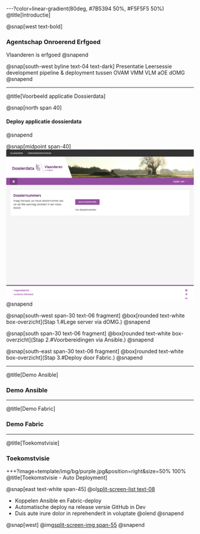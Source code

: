 ---?color=linear-gradient(80deg, #7B5394 50%, #F5F5F5 50%)
@title[Introductie]

<!--
Tip! Get started with this template as follows:
Step 1. Delete the contents of this PITCHME.md file.
Step 2. Start adding your own custom slide content.
Step 3. Copy slide markdown snippets from template/md directory as needed.
-->

@snap[west text-bold]
### Agentschap Onroerend Erfgoed
Vlaanderen is erfgoed
@snapend

@snap[south-west byline text-04 text-dark]
Presentatie Leersessie development pipeline & deployment tussen OVAM VMM VLM aOE dOMG
@snapend

---
@title[Voorbeeld applicatie Dossierdata]

@snap[north span 40]
#### Deploy applicatie dossierdata
@snapend

@snap[midpoint span-40]
![GATEWAY](template/img/screenshot-dev-dossiers.png)
@snapend

@snap[south-west span-30 text-06 fragment]
@box[rounded text-white box-overzicht](Stap 1.#Lege server via dOMG.)
@snapend

@snap[south span-30 text-06 fragment]
@box[rounded text-white box-overzicht](Stap 2.#Voorbereidingen via Ansible.)
@snapend

@snap[south-east span-30 text-06 fragment]
@box[rounded text-white box-overzicht](Stap 3.#Deploy door Fabric.)
@snapend

---
@title[Demo Ansible]

### Demo Ansible

---

@title[Demo Fabric]

### Demo Fabric

---
@title[Toekomstvisie]

### Toekomstvisie
+++?image=template/img/bg/purple.jpg&position=right&size=50% 100% 
@title[Toekomstvisie - Auto Deployment]

@snap[east text-white span-45]
@ol[split-screen-list text-08](false)
- Koppelen Ansible en Fabric-deploy
- Automatische deploy na release versie GitHub in Dev
- Duis aute irure dolor in reprehenderit in voluptate
@olend
@snapend

@snap[west]
@img[split-screen-img span-55](template/img/developer.jpg)
@snapend
